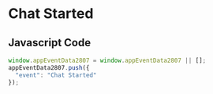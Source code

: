 # Chat Started

### 

## Javascript Code
```js
window.appEventData2807 = window.appEventData2807 || [];
appEventData2807.push({
  "event": "Chat Started"
});
```




